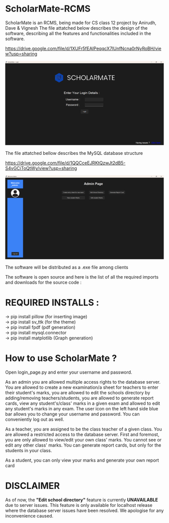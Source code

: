 # ScholarMate-RCMS

ScholarMate is an RCMS, being made for CS class 12 project by Anirudh, Dave & Vignesh
The file attatched below describes the design of the software, describing all the features and functionalities included in the software.

https://drive.google.com/file/d/1XUFr5fEAIPeqqcX7lUnfNcna0rNyRoBH/view?usp=sharing

![alt text](image.png)

The file attatched bellow describes the MySQL database structure

https://drive.google.com/file/d/1QQCceEJRKtQzwJt2dB5-S4vGCiToQtWy/view?usp=sharing

![alt text](image-1.png)

The software will be distributed as a .exe file among clients

The software is open source and here is the list of all the required imports and downloads for the source code : 

# REQUIRED INSTALLS : 

-> pip install pillow (for inserting image)<br />
-> pip install sv_ttk (for the theme)<br />
-> pip install fpdf (pdf generation)<br />
-> pip install mysql.connector<br />
-> pip install matplotlib (Graph generation)

# How to use ScholarMate ? 

Open login_page.py and enter your username and password. 

As an admin you are allowed multiple access rights to the database server. You are allowed to create a new examination/a sheet for teachers to enter their student's marks, you are allowed to edit the schools directory by adding/removing teachers/students, you are allowed to generate report cards, view any student's/class' marks in a given exam and allowed to edit any student's marks in any exam. The user icon on the left hand side blue bar allows you to change your username and password. You can conveniently log out as well. 

As a teacher, you are assigned to be the class teacher of a given class. You are allowed a restricted access to the database server. First and foremost, you are only allowed to view/edit your own class' marks. You cannot see or edit any other class' marks. You can generate report cards, but only for the students in your class.

As a student, you can only view your marks and generate your own report card

# DISCLAIMER 

As of now, the **"Edit school directory"** feature is currently **UNAVAILABLE** due to server issues. This feature is only available for localhost release where the database server issues have been resolved. We apologise for any inconvenience caused.
